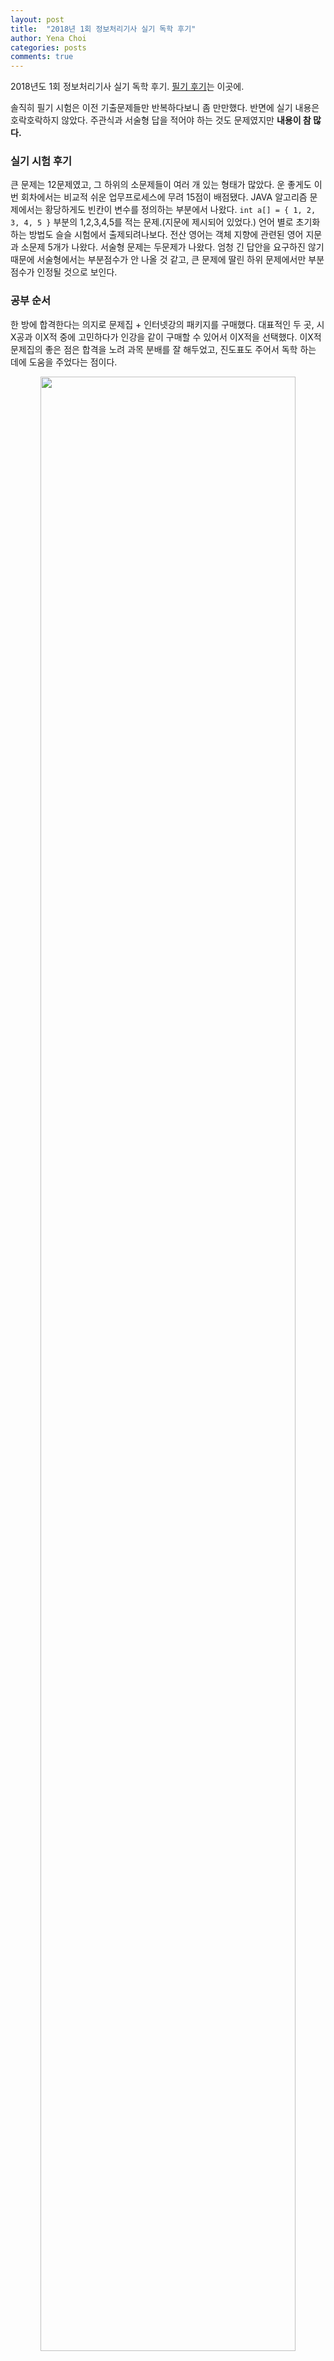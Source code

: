 ```yaml
---
layout: post
title:  "2018년 1회 정보처리기사 실기 독학 후기"
author: Yena Choi
categories: posts
comments: true
---
```

2018년도 1회 정보처리기사 실기 독학 후기. [필기 후기](/posts/2018/03/07/sincere.html)는 이곳에.

솔직히 필기 시험은 이전 기출문제들만 반복하다보니 좀 만만했다. 반면에 실기 내용은 호락호락하지 않았다. 주관식과 서술형 답을 적어야 하는 것도 문제였지만 **내용이 참 많다.**

### 실기 시험 후기
큰 문제는 12문제였고, 그 하위의 소문제들이 여러 개 있는 형태가 많았다. 운 좋게도 이번 회차에서는 비교적 쉬운 업무프로세스에 무려 15점이 배점됐다. JAVA 알고리즘 문제에서는 황당하게도 빈칸이 변수를 정의하는 부분에서 나왔다. `int a[] = { 1, 2, 3, 4, 5 }` 부분의 1,2,3,4,5를 적는 문제.(지문에 제시되어 있었다.) 언어 별로 초기화하는 방법도 슬슬 시험에서 출제되려나보다. 전산 영어는 객체 지향에 관련된 영어 지문과 소문제 5개가 나왔다. 서술형 문제는 두문제가 나왔다. 엄청 긴 답안을 요구하진 않기 때문에 서술형에서는 부분점수가 안 나올 것 같고, 큰 문제에 딸린 하위 문제에서만 부분점수가 인정될 것으로 보인다.
<br>

### 공부 순서
한 방에 합격한다는 의지로 문제집 + 인터넷강의 패키지를 구매했다. 대표적인 두 곳, 시X공과 이X적 중에 고민하다가 인강을 같이 구매할 수 있어서 이X적을 선택했다. 이X적 문제집의 좋은 점은 합격을 노려 과목 분배를 잘 해두었고, 진도표도 주어서 독학 하는 데에 도움을 주었다는 점이다.

<center>
  <img src="/assets/post-img18/180416-01.jpg" width="90%" height="90%"><br>
</center>
<br>

앞뒤로 기재하지 않은 날짜까지 포함하면 약 40일 정도 공부했다. 원래 이렇게 하는지는 모르겠지만, 과목은 진도표에 나와있던 대로 배점이 높고 외울 것이 적은 과목부터 보고 암기과목을 나중에 공부하는 식으로 진행했다.

`알고리즘` - `데이터베이스` - `업무프로세스` - `신기술 동향` - `전산영어`

나는 JAVA 언어로 코딩을 할 줄 알고, C언어는 보면 이해할 수 있을 정도의 지식을 가지고 있었다. 하지만 아예 C와 JAVA를 모르는 사람은 추가로 두 언어를 이해할 기간을 일주일 정도 더 잡아야 할 것을 추천한다. 문제집에 나오는 건 정형화된 반복문 패턴이나 배열 문제가 많았다. 그런데 최신 기출로 갈수록, 그리고 이번 1회 실기 시험에서도 함수(메소드)를 자주 사용하고, 조건문이나 변수 카운트 뿐 아니라 조금 더 생각해야 하는 답안을 요구하는 식으로 출제되고 있다. 이 부분은 정보처리기사 문제집이 아니라 코딩 입문을 한다고 생각하고, C나 JAVA 강의를 변수~조건문~반복문까지 상세히 듣는 편이 더 도움이 될 듯하다. 프로그래밍을 아예 모른다면, 추천하는 커리큘럼은 다음과 같다.

`C & JAVA` - `알고리즘` - `데이터베이스` - `업무프로세스` - `신기술 동향` - `전산영어`
<br><br>

### 과목별 공부 방법

#### C & JAVA
엄밀히 과목은 아니지만, 프로그래밍 언어가 처음이라면 알고리즘 전이나 알고리즘 겉핥기를 하고 하는 게 좋을 것 같다. 시험에는 변수, 조건문(if), 반복문(for/while), 배열 부분이 출제된다. 개인적으로는 자바를 [점프 투 자바](https://wikidocs.net/277) 사이트나 [생활코딩](https://opentutorials.org/course/1223) 사이트에서 공부했다. C언어 관련 강의는 찾아보지 않았으나 구글에 'c언어 if' 처럼 심플하게 한글로 검색해도 상세한 자료가 많이 나온다. 시간적 여유가 있다면, 인터넷에서 언어에 관해 찾아본 이후에 문제집을 푸는 편이 무작정 문제 푸는 것보다는 이해하기 편할 것 같다.


#### 알고리즘
책에서는 알고리즘과 관련된 문제가 제시되고, 그 알고리즘이 어떻게 구성되는지 줄마다 설명되어있다. 초반에는 그 모법답안 알고리즘을 보기 전에 문제만 읽고 공책에 미리 알고리즘을 내 방식대로 만든 후 답안과 비교해보는 방식으로 공부했다. 그리고 후반에는 좀 풀다보니 문제 유형별로 어떤 변수를 쓰고, 어떤 알고리즘이 만들어지는지 머릿속에 많이 들어왔다. 문제집 자체가 기출문제 기반으로 만들어진 것이라 문제패턴-변수 구성-알고리즘을 통째로 기억하면 나머지는 이해하면 되는 것이라 크게 어렵진 않았다. 실제로 이번 실기 시험도 이전 기출 그대로 출제되었다.


#### 데이터베이스
슬슬 암기할 것이 많아져서 당황했었다. 필기와 중복되는 내용이 많긴 했지만, 갑자기 뭘 외우라고 하고, 그걸 서술하라고 하니 참 기가 막혔다. 이 때부터 미친 듯이 하루에 몇 시간이고 공책에 적기 시작했다. 알고리즘과 비슷하게 처음에는 내 나름대로 용어에 대한 정의를 내려보고, 모범 답안과 비교하며 모범 답안을 외워갔다. SQL 부분도 공책에 무한 반복 하면서 외웠다. CREATE와 SELECT 문을 우선 순위로 공부했다. 데이터베이스 구조나 트랜잭션, 병행제어 등은 서술형 문제가 나올 것 같은 부분 위주로 살펴보았다. *(ex. 트랜잭션 ACID 서술, 병행제어를 안 하면 생기는 문제점 4가지 서술 등)*


#### 업무프로세스 & 신기술 동향
영단어 축약형이 나오는 시점에서 힘이 빠졌다. 영단어는 무조건 축약형이 아닌 전체 단어 구성을 함께 외웠다. 신기술 동향까지 포함하면 비슷한 다른 용어가 너무 많았기 때문이다. (BPM, BPR, ERP, ERM...) 암기 과목에 대한 노하우가 없어서 매일매일 손이 아프도록 노트에 적으면서 공부했다. 한 가지 짜증났던게, 내가 가지고 있던 이X적 문제집에서는 기초편-고급편-보안편으로 용어가 A-Z 순서로 정리돼있었다. 내용으로 분류한 게 아니고 단순 알파벳 순으로 정렬한 리스트를 매일 읽고 있으면 이해도 안 되고 짜증난다. 게다가 문제집 마지막에 인덱스 같은 것도 없어서, 기출문제 풀고 모르는 용어가 있으면 A-Z 순으로 세 파트를 다 뒤져봐야 했다.

그래서 기출을 풀면서 헷갈리는 용어들을 묶어서 따로 정리했다. 나의 경우엔 포스트잇에 정리해서 책상 앞에 붙여두었는데, 이게 많아지다 보니까 공부가 끝날 때 쯤엔 거의 핵심 요약집 수준이 되어버렸다.
<br>

<center>
  <img src="/assets/post-img18/180416-02.jpg" width="90%" height="90%"><br>
</center>
<br>
나중에 시험장 가기 전에 포스트잇만 떼어서 정주행했는데, 스스로 몰랐던 것을 스스로의 방식으로 정리한 것이라 더 도움이 많이 됐던 것 같다. 헷갈리는 건 포스트잇에 적어서 붙여놓고, 다 이해한 포스트잇은 떼어냈다.

  - ITIL-ITSM-ISMS 혹은 IPS-IPSec 처럼 비슷한 단어
  - 문제집에 상세히 서술하라고 제시하는 부분 (DLP의 정의 + 4가지 기능)
  - 의미는 외웠는데, 비슷한 의미의 다른 단어와 헷갈리는 경우 (ESM-UTM 이나 Ping of Death-Smurfing)
  - 주제가 비슷한 단어들 (해커의 공격 종류 정리)
  - 영어 축약형 중에서 풀어 쓴 의미가 기억 안 나는 단어

등등 **나만의 카테고리와 순서를 만들어서 외우는 것이 도움이 많이 됐다.**

#### 전산 영어
오히려 나는 전산 영어 부분이 더 쉬웠다. 그 이유는 이미 어느 정도 상식 선에서 알고 있는 개념들이 번역만 바꿔서 출제되는 것이기 때문이다. 새로 외울 것이 많다기보다는 기존 지식을 차근차근 영어로 해석하며 모범 답안 위주로 정리하면 되기에 시간을 크게 할애하지는 않았다. 일단 한글로 내용을 이해하고 있다면 관련된 단어끼리 묶어서 정리해 두면 될 듯하다.
<br><br>

### 전략 및 요약
1. 주관식인데다가 외울게 많다. 공책에 실제 답처럼 많이 **써보는 게** 중요하다.

2. 기출이 주관식으로 바뀐지 얼마 안돼서 최신 보다는 이전 기출을 많이 풀어야 할 것이다. 하지만 당연하게도 최신 기출 문제가 실제 시험과 더 비슷했다. 게다가 신기술에서는 말 그대로 족보에 없는 새로운 용어가 꽤 나와서 솔직히 득점하기 쉽지는 않다. **알고리즘과 데이터베이스 과목 만점을 목표로 전부 외우는 것을 추천한다.**

3. 인강은 추천하지 않는다. 알고리즘 부분은 그나마 볼만하겠지만, 암기해야 하는 비중이 더 크다. 아울러서 인강 보는 시간이 너무 길었다. 나의 경우 하루 할당량이 문제집 수십 페이지였는데 추가로 그 진도에 해당하는 인강이 총 8시간정도 되었다. 그런데 막상 시간에 비례할 만한 방대한 지식을 주지는 않는다.

4. 그리고 이X적 문제집도 추천하지 않는다. 우선 틀린 부분이 너무 많다. 괄호 여닫는 것이나 오타 정도는 문제가 되지 않는다. 그런데 주요 용어가 틀렸다거나 (용어 제목에 ABC로 적어놨는데, 설명에서 ACB로 적어두는 식) 심지어 문제가 엉터리인 경우도 종종 있었다. (문제에서 입력값을 주고 출력값을 구해야하는데, 문제에 입력값이 없어서 답지를 봤더니 답지에만 있었다.) 또 인덱스가 없는데 답지에 데이터베이스, 업무프로세스, 신기술 동향 관련된 해설이 전혀 없었다. 그래서 용어에 관한 문제를 틀리면 요약정리 부분의 파트를 모두 뒤져가며 단어를 찾아야 했다.

<br><br>

### [성실도]
#### 성공한 것
- 가채점 결과 가까스로 합격은 한 것으로 예상된다는 점.
- 얼마 전 세미나 갔을 때 발표자들이 여기서 공부한 용어들을 실제로 사용하는 것을 보고, 역시 공부 해두면 도움이 되는구나 하는 것을 느꼈다. 특히 알고리즘의 정렬 등 실 업무에 도움이 되는 부분도 예상보다는 많았다.
<br>

#### 실패한 것
- 아까운 인터넷강의 수강료.
<br>

#### 도달한 결론
- 정처기는 이력서용이다, 필요없다라는 말도 종종 자주 듣지만, 공부해본 결과 비전공자 프로그래밍 입문자이고 여유 시간이 두 달 정도 있다면 추천하는 시험이다.
<br>
